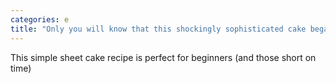 ```yaml
---
categories: e
title: "Only you will know that this shockingly sophisticated cake began with a box of pancake mix"
---
```

This simple sheet cake recipe is perfect for beginners (and those short on time) 